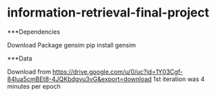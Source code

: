 # information-retrieval-final-project

***Dependencies

Download Package gensim 
pip install gensim

***Data

Download from 
https://drive.google.com/u/0/uc?id=1Y03Cgf-84lua5cmBEt8-4JQKbdgvu3vG&export=download
1st iteration was 4 minutes per epoch 
